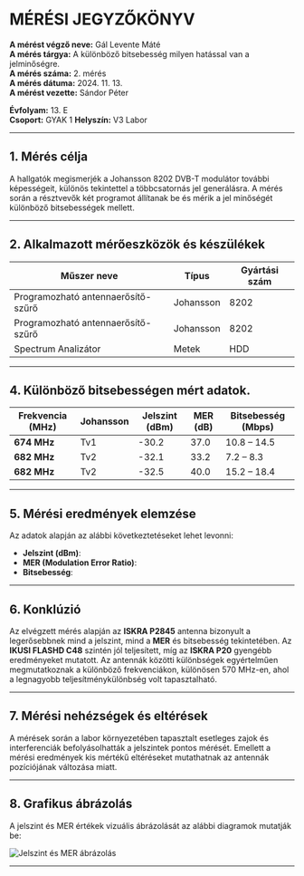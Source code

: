 
# MÉRÉSI JEGYZŐKÖNYV

**A mérést végző neve:** Gál Levente Máté  
**A mérés tárgya:** A különböző bitsebesség milyen hatással van a jelminőségre.  
**A mérés száma:** 2. mérés  
**A mérés dátuma:** 2024. 11. 13.  
**A mérést vezette:** Sándor Péter  

**Évfolyam:** 13. E  
**Csoport:** GYAK 1 
**Helyszín:** V3 Labor  

---

## 1. Mérés célja
A hallgatók megismerjék a Johansson 8202 DVB-T modulátor további képességeit, különös tekintettel a többcsatornás jel generálásra. A mérés során a résztvevők két programot állítanak be és mérik a jel minőségét különböző bitsebességek mellett.

---

## 2. Alkalmazott mérőeszközök és készülékek

| Műszer neve                         | Típus       | Gyártási szám |
| ----------------------------------- | ----------- | ------------- |
| Programozható antennaerősítő-szűrő  | Johansson   | 8202          |
| Programozható antennaerősítő-szűrő  | Johansson   | 8202          |
| Spectrum Analizátor                 | Metek       | HDD           |

---

## 4. Különböző bitsebességen mért adatok.

| Frekvencia (MHz) | Johansson        | Jelszint (dBm) | MER (dB) | Bitsebesség (Mbps) |
| ---------------- | ---------------- | -------------- | -------- | ------------------ |
| **674 MHz**      | Tv1              | -30.2          | 37.0     | 10.8 – 14.5        |
| **682 MHz**      | Tv2              | -32.1          | 33.2     | 7.2 – 8.3          |
| **682 MHz**      | Tv2              | -32.5          | 40.0     | 15.2 – 18.4        |

---

## 5. Mérési eredmények elemzése
Az adatok alapján az alábbi következtetéseket lehet levonni:
- **Jelszint (dBm)**:
- **MER (Modulation Error Ratio)**: 
- **Bitsebesség**: 
---

## 6. Konklúzió
Az elvégzett mérés alapján az **ISKRA P2845** antenna bizonyult a legerősebbnek mind a jelszint, mind a **MER** és bitsebesség tekintetében. Az **IKUSI FLASHD C48** szintén jól teljesített, míg az **ISKRA P20** gyengébb eredményeket mutatott. Az antennák közötti különbségek egyértelműen megmutatkoznak a különböző frekvenciákon, különösen 570 MHz-en, ahol a legnagyobb teljesítménykülönbség volt tapasztalható.

---

## 7. Mérési nehézségek és eltérések
A mérések során a labor környezetében tapasztalt esetleges zajok és interferenciák befolyásolhatták a jelszintek pontos mérését. Emellett a mérési eredmények kis mértékű eltéréseket mutathatnak az antennák pozíciójának változása miatt.

---

## 8. Grafikus ábrázolás
A jelszint és MER értékek vizuális ábrázolását az alábbi diagramok mutatják be:

![Jelszint és MER ábrázolás](https://erosbence27.github.io/jegyzokonyv/image/asd.PNG) 

---
